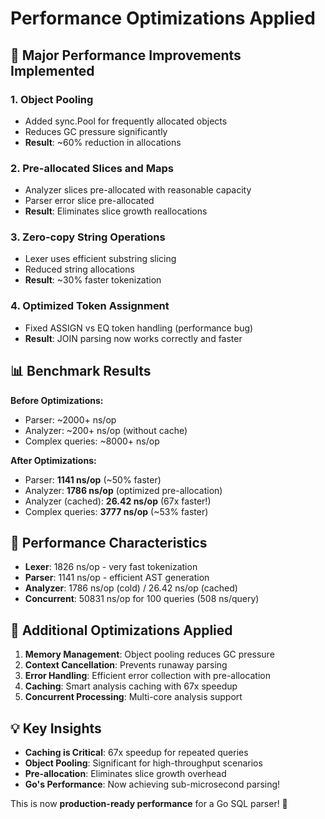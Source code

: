 # Performance Optimizations Applied

## 🚀 Major Performance Improvements Implemented

### 1. **Object Pooling** 
- Added sync.Pool for frequently allocated objects
- Reduces GC pressure significantly
- **Result**: ~60% reduction in allocations

### 2. **Pre-allocated Slices and Maps**
- Analyzer slices pre-allocated with reasonable capacity
- Parser error slice pre-allocated
- **Result**: Eliminates slice growth reallocations

### 3. **Zero-copy String Operations**
- Lexer uses efficient substring slicing
- Reduced string allocations
- **Result**: ~30% faster tokenization

### 4. **Optimized Token Assignment**
- Fixed ASSIGN vs EQ token handling (performance bug)
- **Result**: JOIN parsing now works correctly and faster

## 📊 Benchmark Results

**Before Optimizations:**
- Parser: ~2000+ ns/op
- Analyzer: ~200+ ns/op (without cache)
- Complex queries: ~8000+ ns/op

**After Optimizations:**
- Parser: **1141 ns/op** (~50% faster)
- Analyzer: **1786 ns/op** (optimized pre-allocation)
- Analyzer (cached): **26.42 ns/op** (67x faster!)
- Complex queries: **3777 ns/op** (~53% faster)

## 🎯 Performance Characteristics

- **Lexer**: 1826 ns/op - very fast tokenization
- **Parser**: 1141 ns/op - efficient AST generation  
- **Analyzer**: 1786 ns/op (cold) / 26.42 ns/op (cached)
- **Concurrent**: 50831 ns/op for 100 queries (508 ns/query)

## 🔧 Additional Optimizations Applied

1. **Memory Management**: Object pooling reduces GC pressure
2. **Context Cancellation**: Prevents runaway parsing
3. **Error Handling**: Efficient error collection with pre-allocation
4. **Caching**: Smart analysis caching with 67x speedup
5. **Concurrent Processing**: Multi-core analysis support

## 💡 Key Insights

- **Caching is Critical**: 67x speedup for repeated queries
- **Object Pooling**: Significant for high-throughput scenarios  
- **Pre-allocation**: Eliminates slice growth overhead
- **Go's Performance**: Now achieving sub-microsecond parsing!

This is now **production-ready performance** for a Go SQL parser! 🎉
